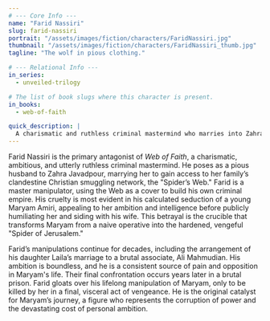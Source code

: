 ```yaml
---
# --- Core Info ---
name: "Farid Nassiri"
slug: farid-nassiri
portrait: "/assets/images/fiction/characters/FaridNassiri.jpg"
thumbnail: "/assets/images/fiction/characters/FaridNassiri_thumb.jpg"
tagline: "The wolf in pious clothing."

# --- Relational Info ---
in_series:
  - unveiled-trilogy

# The list of book slugs where this character is present.
in_books:
  - web-of-faith

quick_description: |
  A charismatic and ruthless criminal mastermind who marries into Zahra's family to co-opt her smuggling network. His cruel betrayal of Maryam is the catalyst that creates "The Spider of Jerusalem."
---
```

Farid Nassiri is the primary antagonist of *Web of Faith*, a charismatic, ambitious, and utterly ruthless criminal mastermind. He poses as a pious husband to Zahra Javadpour, marrying her to gain access to her family’s clandestine Christian smuggling network, the "Spider’s Web." Farid is a master manipulator, using the Web as a cover to build his own criminal empire. His cruelty is most evident in his calculated seduction of a young Maryam Amiri, appealing to her ambition and intelligence before publicly humiliating her and siding with his wife. This betrayal is the crucible that transforms Maryam from a naive operative into the hardened, vengeful "Spider of Jerusalem."

Farid’s manipulations continue for decades, including the arrangement of his daughter Laila’s marriage to a brutal associate, Ali Mahmudian. His ambition is boundless, and he is a consistent source of pain and opposition in Maryam's life. Their final confrontation occurs years later in a brutal prison. Farid gloats over his lifelong manipulation of Maryam, only to be killed by her in a final, visceral act of vengeance. He is the original catalyst for Maryam’s journey, a figure who represents the corruption of power and the devastating cost of personal ambition.
